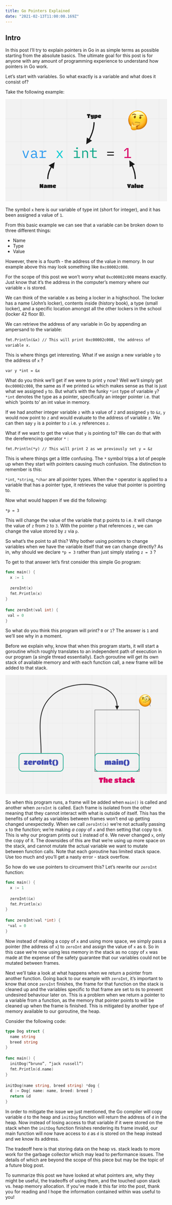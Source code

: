 ```yaml
---
title: Go Pointers Explained
date: "2021-02-13T11:00:00.169Z"
---
```


## Intro
In this post I’ll try to explain pointers in Go in as simple terms as possible starting from the absolute basics.
The ultimate goal for this post is for anyone with any amount of programming experience to understand how pointers in Go work.

Let’s start with variables. So what exactly is a variable and what does it consist of?

Take the following example:

![var](1.png "var x int = 1")

The symbol `x` here is our variable of type int (short for integer), and it has been assigned a value of `1`.

From this basic example we can see that a variable can be broken down to three different things:
- Name
- Type
- Value

However, there is a fourth - the address of the value in memory. In our example above this may look something like `0xc00002c008`.

For the scope of this post we won’t worry what `0xc00002c008` means exactly. Just know that it’s the address in the computer’s memory where our variable `x` is stored.

We can think of the variable x as being a locker in a highschool. The locker has a name (John’s locker), contents inside (history book), a type (small locker), and a specific location amongst all the other lockers in the school (locker 42 floor B).

We can retrieve the address of any variable in Go by appending an ampersand to the variable:

`fmt.Println(&x) // This will print 0xc00002c008, the address of variable x.`

This is where things get interesting. What if we assign a new variable `y` to the address of `x` ?

`var y *int = &x`

What do you think we’ll get if we were to print `y` now? Well we’ll simply get `0xc00002c008`, the same as if we printed `&x` which makes sense as that is just what we assigned `y` to. But what’s with the funky `*int` type of variable `y`? `*int` denotes the type as a pointer, specifically an integer pointer i.e. that which ‘points to’ an int value in memory.

If we had another integer variable `z` with a value of `2` and assigned `y` to `&z`, `y` would now point to `z` and would evaluate to the address of variable `z`. We can then say `y` is a pointer to `z` i.e. `y` references `z`.

What if we want to get the value that `y` is pointing to? We can do that with the dereferencing operator `*` :

`fmt.Println(*y) // This will print 2 as we previously set y = &z`

This is where things get a little confusing. The `*` symbol trips a lot of people up when they start with pointers causing much confusion. The distinction to remember is this:

`*int`, `*string`, `*char` are all pointer types.
When the `*` operator is applied to a variable that has a pointer type, it retrieves the value that pointer is pointing to.

Now what would happen if we did the following:

`*p = 3`

This will change the value of the variable that p points to i.e. it will change the value of `z` from `2` to `3`.
With the pointer `p` that references `z`, we can change the value stored by `z` via `p`.

So what’s the point to all this? Why bother using pointers to change variables when we have the variable itself that we can change directly? As in, why should we declare `*p = 3` rather than just simply stating `z = 3` ?

To get to that answer let’s first consider this simple Go program:

```go
func main() {
  x := 1

  zeroInt(x)
  fmt.Println(x)
}

func zeroInt(val int) {
 val = 0
}
```

So what do you think this program will print? `0` or `1`? The answer is `1` and we’ll see why in a moment.

Before we explain why, know that when this program starts, it will start a goroutine which roughly translates to an independent path of execution in our program (a single thread essentially). Each goroutine will get its own stack of available memory and with each function call, a new frame will be added to that stack.

![stack](2.png "stack")

So when this program runs, a frame will be added when `main()` is called and another when `zeroInt` is called. Each frame is isolated from the other meaning that they cannot interact with what is outside of itself. This has the benefits of safety as variables between frames won’t end up getting changed unexpectedly. When we call `zeroInt(x)` we’re not actually passing `x` to the function; we’re making _a copy_ of `x` and then setting that copy to `0`. This is why our program prints out `1` instead of `0`. We never changed `x`, only the copy of it. The downsides of this are that we’re using up more space on the stack, and cannot mutate the actual variable we want to mutate between function calls. Note that each goroutine has limited stack space. Use too much and you’ll get a nasty error - stack overflow.

So how do we use pointers to circumvent this? Let’s rewrite our `zeroInt` function:

```go
func main() {
  x := 1

  zeroInt(&x)
  fmt.Println(x)
}

func zeroInt(val *int) {
 *val = 0
}
```

Now instead of making a copy of `x` and using more space, we simply pass a pointer (the address of `x`) to `zeroInt` and assign the value of `x` as `0`. So in this case we’re now using less memory in the stack as no copy of `x` was made at the expense of the safety guarantee that our variables could not be mutated between frames.

Next we’ll take a look at what happens when we return a pointer from another function.
Going back to our example with `zeroInt`, it’s important to know that once `zeroInt` finishes, the frame for that function on the stack is cleaned up and the variables specific to that frame are set to `0`s to prevent undesired behaviour later on. This is a problem when we return a pointer to a variable from a function, as the memory that pointer points to will be cleaned up when the frame is finished. This is mitigated by another type of memory available to our goroutine, the heap.

Consider the following code:

```go
type Dog struct {
  name string
  breed string
}

func main() {
  initDog(“bruno”, “jack russell”)
  fmt.Println(d.name)
}

initDog(name string, breed string) *dog {
  d := Dog{ name: name, breed: breed }
  return &d
}
```

In order to mitigate the issue we just mentioned, the Go compiler will copy variable `d` to the heap and `initDog` function will return the address of `d` in the heap. Now instead of losing access to that variable if it were stored on the stack when the `initDog` function finishes rendering its frame invalid, our main function will now have access to `d` as `d` is stored on the heap instead and we know its address.

The tradeoff here is that storing data on the heap vs. stack leads to more work for the garbage collector which may lead to performance issues. The details of which are beyond the scope of this piece but may be the topic of a future blog post.

To summarize this post we have looked at what pointers are, why they might be useful, the tradeoffs of using them, and the touched upon stack vs. heap memory allocation. If you’ve made it this far into the post, thank you for reading and I hope the information contained within was useful to you!
